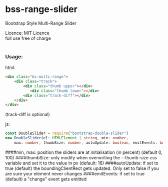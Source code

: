 # bss-range-slider
Bootstrap Style Multi-Range Slider

Licence: MIT Licence <br>
full use free of charge
<br><br>
### Usage:
html: <br>
```html
<div class="bs-multi-range">
    <div class="track">
        <div class="thumb upper"></div>
           <div class="thumb lower"></div>
        <div class="track-diff"></div>
    </div>
</div>
```

(track-diff is optional)

js: 

```typescript
const DoubleSlider = require("bootstrap-double-slider")
new DoubleSlider(el: HTMLElement | string, min: number, 
    max: number, thumbSize: number, autoUpdate: boolean, emitEvents: boolean)
```

####min, max: position the sliders are at initialisation (in percent) (default 0, 100)
####thumbSize: only modify when overwriting the --thumb-size css variable and set it to the value in px (default: 16)
####autoUpdate: if set to true (default) the boundingClientRect gets updated. Only set to false if you are sure your element never changes
####emitEvents: if set to true (default) a "change" event gets emitted
